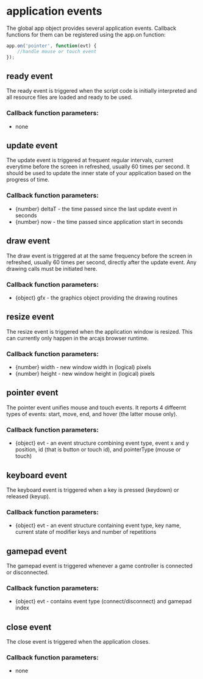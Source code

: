 # application events

The global app object provides several application events. Callback
functions for them can be registered using the app.on function:

```javascript
app.on('pointer', function(evt) {
    //handle mouse or touch event
});
```

## ready event

The ready event is triggered when the script code is initially interpreted and
all resource files are loaded and ready to be used.

### Callback function parameters:

- none

## update event

The update event is triggered at frequent regular intervals, current everytime
before the screen in refreshed, usually 60 times per second. It  should be used
to update the inner state of your application based on the progress of time.

### Callback function parameters:

- {number} deltaT - the time passed since the last update event in seconds
- {number} now - the time passed since application start in seconds

## draw event

The draw event is triggered at at the same frequency before the
screen in refreshed, usually 60 times per second, directly after the update
event. Any drawing calls must be initiated here.

### Callback function parameters:

- {object} gfx - the graphics object providing the drawing routines

## resize event

The resize event is triggered when the application window is resized. This can
currently only happen in the arcajs browser runtime.

### Callback function parameters:

- {number} width - new window width in (logical) pixels
- {number} height - new window height in (logical) pixels

## pointer event

The pointer event unifies mouse and touch events. It reports 4 diffeernt types
of events: start, move, end, and hover (the latter mouse only).

### Callback function parameters:

- {object} evt - an event structure combining event type, event x and y position,
  id (that is button or touch id), and pointerType (mouse or touch)

## keyboard event

The keyboard event is triggered when a key is pressed (keydown) or released
(keyup).

### Callback function parameters:

- {object} evt - an event structure containing event type, key name, current
  state of modifier keys and number of repetitions

## gamepad event

The gamepad event is triggered whenever a game controller is connected or
disconnected.

### Callback function parameters:

- {object} evt - contains event type (connect/disconnect) and gamepad index

## close event

The close event is triggered when the application closes.

### Callback function parameters:

- none
